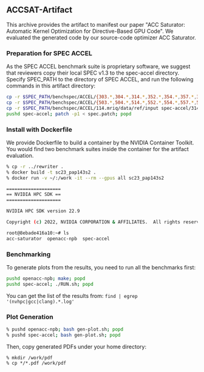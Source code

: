 ## ACCSAT-Artifact

This archive provides the artifact to manifest our paper "ACC Saturator: Automatic Kernel Optimization for Directive-Based GPU Code". We evaluated the generated code by our source-code optimizer ACC Saturator.

### Preparation for SPEC ACCEL
As the SPEC ACCEL benchmark suite is proprietary software, we suggest that reviewers copy their local SPEC v1.3 to the spec-accel directory. Specify SPEC_PATH to the directory of SPEC ACCEL, and run the following commands in this artifact directory:

```sh
cp -r $SPEC_PATH/benchspec/ACCEL/{303.*,304.*,314.*,352.*,354.*,357.*,370.*} spec-accel/
cp -r $SPEC_PATH/benchspec/ACCEL/{503.*,504.*,514.*,552.*,554.*,557.*,570.*} spec-accel/
cp -r $SPEC_PATH/benchspec/ACCEL/114.mriq/data/ref/input spec-accel/314.omriq/data/ref/
pushd spec-accel; patch -p1 < spec.patch; popd
```

### Install with Dockerfile
We provide Dockerfile to build a container by the NVIDIA Container Toolkit. You would find two benchmark suites inside the container for the artifact evaluation.

```sh
% cp -r ../rewriter .
% docker build -t sc23_pap143s2 .
% docker run -v ~/:/work -it --rm --gpus all sc23_pap143s2

====================
== NVIDIA HPC SDK ==
====================

NVIDIA HPC SDK version 22.9

Copyright (c) 2022, NVIDIA CORPORATION & AFFILIATES.  All rights reserved.

root@8ebade416a10:~# ls
acc-saturator  openacc-npb  spec-accel
```

### Benchmarking
To generate plots from the results, you need to run all the benchmarks first:
```sh
pushd openacc-npb; make; popd
pushd spec-accel; ./RUN.sh; popd
```

You can get the list of the results from: `find | egrep '(nvhpc|gcc|clang).*.log'`

### Plot Generation
```sh
% pushd openacc-npb; bash gen-plot.sh; popd
% pushd spec-accel; bash gen-plot.sh; popd
```

Then, copy generated PDFs under your home directory:
```
% mkdir /work/pdf
% cp */*.pdf /work/pdf
```
